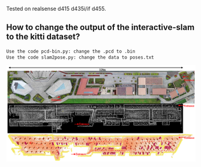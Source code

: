 Tested on realsense d415 d435i/if d455.

## How to change the output of the interactive-slam to the kitti dataset?
    Use the code pcd-bin.py: change the .pcd to .bin
    Use the code slam2pose.py: change the data to poses.txt


  ![alt text](https://github.com/hahakid/3D-point-cloud-processing-and-visualization-practice/blob/main/lecture4/real_garage_wo_ceiling.jpg)
